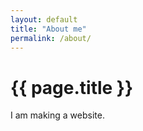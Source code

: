 ```yaml
---
layout: default
title: "About me"
permalink: /about/
---
```


# {{ page.title }}

I am making a website.
